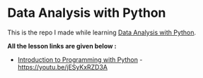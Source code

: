 # Data Analysis with Python

This is the repo I made while learning [Data Analysis with Python](https://www.zerotopandas.com/).

**All the lesson links are given below :**
* [Introduction to Programming with Python](https://jovian.ml/learn/data-analysis-with-python-zero-to-pandas/lesson/lesson-1-introduction-to-programming-with-Python) - https://youtu.be/jESyKxRZD3A
